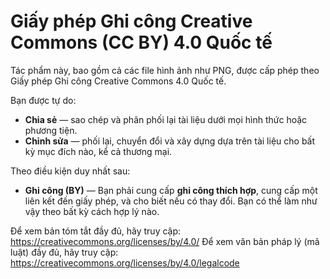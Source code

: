# Giấy phép Ghi công Creative Commons (CC BY) 4.0 Quốc tế

Tác phẩm này, bao gồm cả các file hình ảnh như PNG, được cấp phép theo Giấy phép Ghi công Creative Commons 4.0 Quốc tế.

Bạn được tự do:
* **Chia sẻ** — sao chép và phân phối lại tài liệu dưới mọi hình thức hoặc phương tiện.
* **Chỉnh sửa** — phối lại, chuyển đổi và xây dựng dựa trên tài liệu cho bất kỳ mục đích nào, kể cả thương mại.

Theo điều kiện duy nhất sau:
* **Ghi công (BY)** — Bạn phải cung cấp **ghi công thích hợp**, cung cấp một liên kết đến giấy phép, và cho biết nếu có thay đổi. Bạn có thể làm như vậy theo bất kỳ cách hợp lý nào.

Để xem bản tóm tắt đầy đủ, hãy truy cập: <https://creativecommons.org/licenses/by/4.0/>
Để xem văn bản pháp lý (mã luật) đầy đủ, hãy truy cập: <https://creativecommons.org/licenses/by/4.0/legalcode>
